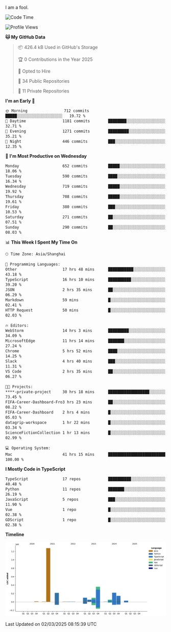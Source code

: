 I am a fool.

<!--START_SECTION:waka-->
![Code Time](http://img.shields.io/badge/Code%20Time-2%2C652%20hrs%2033%20mins-blue)

![Profile Views](http://img.shields.io/badge/Profile%20Views-0-blue)

**🐱 My GitHub Data** 

> 📦 426.4 kB Used in GitHub's Storage 
 > 
> 🏆 0 Contributions in the Year 2025
 > 
> 💼 Opted to Hire
 > 
> 📜 34 Public Repositories 
 > 
> 🔑 11 Private Repositories 
 > 
**I'm an Early 🐤** 

```text
🌞 Morning                712 commits         █████░░░░░░░░░░░░░░░░░░░░   19.72 % 
🌆 Daytime                1181 commits        ████████░░░░░░░░░░░░░░░░░   32.71 % 
🌃 Evening                1271 commits        █████████░░░░░░░░░░░░░░░░   35.21 % 
🌙 Night                  446 commits         ███░░░░░░░░░░░░░░░░░░░░░░   12.35 % 
```
📅 **I'm Most Productive on Wednesday** 

```text
Monday                   652 commits         █████░░░░░░░░░░░░░░░░░░░░   18.06 % 
Tuesday                  590 commits         ████░░░░░░░░░░░░░░░░░░░░░   16.34 % 
Wednesday                719 commits         █████░░░░░░░░░░░░░░░░░░░░   19.92 % 
Thursday                 708 commits         █████░░░░░░░░░░░░░░░░░░░░   19.61 % 
Friday                   380 commits         ███░░░░░░░░░░░░░░░░░░░░░░   10.53 % 
Saturday                 271 commits         ██░░░░░░░░░░░░░░░░░░░░░░░   07.51 % 
Sunday                   290 commits         ██░░░░░░░░░░░░░░░░░░░░░░░   08.03 % 
```


📊 **This Week I Spent My Time On** 

```text
🕑︎ Time Zone: Asia/Shanghai

💬 Programming Languages: 
Other                    17 hrs 48 mins      ███████████░░░░░░░░░░░░░░   43.18 % 
TypeScript               16 hrs 10 mins      ██████████░░░░░░░░░░░░░░░   39.20 % 
JSON                     2 hrs 35 mins       ██░░░░░░░░░░░░░░░░░░░░░░░   06.29 % 
Markdown                 59 mins             █░░░░░░░░░░░░░░░░░░░░░░░░   02.41 % 
HTTP Request             50 mins             █░░░░░░░░░░░░░░░░░░░░░░░░   02.03 % 

🔥 Editors: 
WebStorm                 14 hrs 3 mins       █████████░░░░░░░░░░░░░░░░   34.09 % 
MicrosoftEdge            11 hrs 14 mins      ███████░░░░░░░░░░░░░░░░░░   27.24 % 
Chrome                   5 hrs 52 mins       ████░░░░░░░░░░░░░░░░░░░░░   14.25 % 
Slack                    4 hrs 40 mins       ███░░░░░░░░░░░░░░░░░░░░░░   11.31 % 
VS Code                  2 hrs 35 mins       ██░░░░░░░░░░░░░░░░░░░░░░░   06.27 % 

🐱‍💻 Projects: 
****-private-project     30 hrs 18 mins      ██████████████████░░░░░░░   73.45 % 
FIFA-Career-Dashboard-Fro3 hrs 23 mins       ██░░░░░░░░░░░░░░░░░░░░░░░   08.22 % 
FIFA-Career-Dashboard    2 hrs 4 mins        █░░░░░░░░░░░░░░░░░░░░░░░░   05.03 % 
datagrip-workspace       1 hr 22 mins        █░░░░░░░░░░░░░░░░░░░░░░░░   03.34 % 
ScienceFictionCollection 1 hr 13 mins        █░░░░░░░░░░░░░░░░░░░░░░░░   02.99 % 

💻 Operating System: 
Mac                      41 hrs 15 mins      █████████████████████████   100.00 % 
```

**I Mostly Code in TypeScript** 

```text
TypeScript               17 repos            ██████████░░░░░░░░░░░░░░░   40.48 % 
Python                   11 repos            ███████░░░░░░░░░░░░░░░░░░   26.19 % 
JavaScript               5 repos             ███░░░░░░░░░░░░░░░░░░░░░░   11.90 % 
Vue                      1 repo              █░░░░░░░░░░░░░░░░░░░░░░░░   02.38 % 
GDScript                 1 repo              █░░░░░░░░░░░░░░░░░░░░░░░░   02.38 % 
```



**Timeline**

![Lines of Code chart](https://raw.githubusercontent.com/VeejaLiu/VeejaLiu/master/assets/bar_graph.png)


 Last Updated on 02/03/2025 08:15:39 UTC
<!--END_SECTION:waka-->
